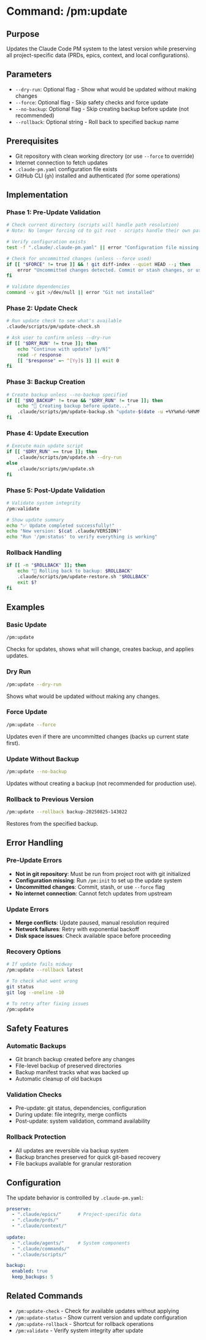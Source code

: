 # Command: /pm:update

## Purpose
Updates the Claude Code PM system to the latest version while preserving all project-specific data (PRDs, epics, context, and local configurations).

## Parameters
- `--dry-run`: Optional flag - Show what would be updated without making changes
- `--force`: Optional flag - Skip safety checks and force update
- `--no-backup`: Optional flag - Skip creating backup before update (not recommended)
- `--rollback`: Optional string - Roll back to specified backup name

## Prerequisites
- Git repository with clean working directory (or use `--force` to override)
- Internet connection to fetch updates
- `.claude-pm.yaml` configuration file exists
- GitHub CLI (`gh`) installed and authenticated (for some operations)

## Implementation

### Phase 1: Pre-Update Validation
```bash
# Check current directory (scripts will handle path resolution)
# Note: No longer forcing cd to git root - scripts handle their own path resolution

# Verify configuration exists
test -f ".claude/.claude-pm.yaml" || error "Configuration file missing. Run '/pm:init' first"

# Check for uncommitted changes (unless --force used)
if [[ "$FORCE" != true ]] && ! git diff-index --quiet HEAD --; then
    error "Uncommitted changes detected. Commit or stash changes, or use --force"
fi

# Validate dependencies
command -v git >/dev/null || error "Git not installed"
```

### Phase 2: Update Check
```bash
# Run update check to see what's available
.claude/scripts/pm/update-check.sh

# Ask user to confirm unless --dry-run
if [[ "$DRY_RUN" != true ]]; then
    echo "Continue with update? [y/N]"
    read -r response
    [[ "$response" =~ ^[Yy]$ ]] || exit 0
fi
```

### Phase 3: Backup Creation
```bash
# Create backup unless --no-backup specified
if [[ "$NO_BACKUP" != true && "$DRY_RUN" != true ]]; then
    echo "🔄 Creating backup before update..."
    .claude/scripts/pm/update-backup.sh "update-$(date -u +%Y%m%d-%H%M%S)"
fi
```

### Phase 4: Update Execution
```bash
# Execute main update script
if [[ "$DRY_RUN" == true ]]; then
    .claude/scripts/pm/update.sh --dry-run
else
    .claude/scripts/pm/update.sh
fi
```

### Phase 5: Post-Update Validation
```bash
# Validate system integrity
/pm:validate

# Show update summary
echo "✅ Update completed successfully!"
echo "New version: $(cat .claude/VERSION)"
echo "Run '/pm:status' to verify everything is working"
```

### Rollback Handling
```bash
if [[ -n "$ROLLBACK" ]]; then
    echo "🔄 Rolling back to backup: $ROLLBACK"
    .claude/scripts/pm/update-restore.sh "$ROLLBACK"
    exit $?
fi
```

## Examples

### Basic Update
```bash
/pm:update
```
Checks for updates, shows what will change, creates backup, and applies updates.

### Dry Run
```bash
/pm:update --dry-run
```
Shows what would be updated without making any changes.

### Force Update
```bash
/pm:update --force
```
Updates even if there are uncommitted changes (backs up current state first).

### Update Without Backup
```bash
/pm:update --no-backup
```
Updates without creating a backup (not recommended for production use).

### Rollback to Previous Version
```bash
/pm:update --rollback backup-20250825-143022
```
Restores from the specified backup.

## Error Handling

### Pre-Update Errors
- **Not in git repository**: Must be run from project root with git initialized
- **Configuration missing**: Run `/pm:init` to set up the update system
- **Uncommitted changes**: Commit, stash, or use `--force` flag
- **No internet connection**: Cannot fetch updates from upstream

### Update Errors
- **Merge conflicts**: Update paused, manual resolution required
- **Network failures**: Retry with exponential backoff
- **Disk space issues**: Check available space before proceeding

### Recovery Options
```bash
# If update fails midway
/pm:update --rollback latest

# To check what went wrong
git status
git log --oneline -10

# To retry after fixing issues
/pm:update
```

## Safety Features

### Automatic Backups
- Git branch backup created before any changes
- File-level backup of preserved directories
- Backup manifest tracks what was backed up
- Automatic cleanup of old backups

### Validation Checks
- Pre-update: git status, dependencies, configuration
- During update: file integrity, merge conflicts
- Post-update: system validation, command availability

### Rollback Protection
- All updates are reversible via backup system
- Backup branches preserved for quick git-based recovery
- File backups available for granular restoration

## Configuration

The update behavior is controlled by `.claude-pm.yaml`:

```yaml
preserve:
  - ".claude/epics/"      # Project-specific data
  - ".claude/prds/"
  - ".claude/context/"
  
update:
  - ".claude/agents/"     # System components
  - ".claude/commands/"
  - ".claude/scripts/"

backup:
  enabled: true
  keep_backups: 5
```

## Related Commands
- `/pm:update-check` - Check for available updates without applying
- `/pm:update-status` - Show current version and update configuration
- `/pm:update-rollback` - Shortcut for rollback operations
- `/pm:validate` - Verify system integrity after update